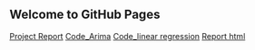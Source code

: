 ## Welcome to GitHub Pages
⁠[Project Report](https://bu-ie-360.github.io/spring24-ecemoztrk/Main-Report.html)
[Code_Arima](https://github.com/BU-IE-360/spring24-Ecemoztrk/blob/main/Proje%20Submit/ARIMA.html)
[Code_linear regression](https://github.com/BU-IE-360/spring24-Ecemoztrk/blob/main/Proje%20Submit/Hourly%20Linear%20Reg%20with%20WMAPE.html)
[Report html](https://github.com/BU-IE-360/spring24-Ecemoztrk/blob/main/Proje%20Submit/Main-Report.html)
